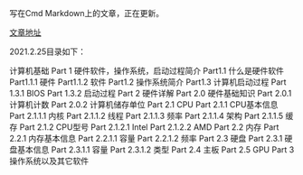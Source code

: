 写在Cmd Markdown上的文章，正在更新。

[文章地址](https://www.zybuluo.com/pnpn111/note/1746859)

2021.2.25目录如下：

计算机基础
Part 1 硬件软件，操作系统，启动过程简介
Part1.1 什么是硬件软件
Part1.1.1 硬件
Part1.1.2 软件
Part1.2 操作系统简介
Part1.3 计算机启动过程
Part 1.3.1 BIOS
Part 1.3.2 启动过程
Part 2 硬件详解
Part 2.0 硬件基础知识
Part 2.0.1 计算机计数
Part 2.0.2 计算机储存单位
Part 2.1 CPU
Part 2.1.1 CPU基本信息
Part 2.1.1.1 内核
Part 2.1.1.2 线程
Part 2.1.1.3 频率
Part 2.1.1.4 架构
Part 2.1.1.5 缓存
Part 2.1.2 CPU型号
Part 2.1.2.1 Intel
Part 2.1.2.2 AMD
Part 2.2 内存
Part 2.2.1 内存基本信息
Part 2.2.1.1 容量
Part 2.2.1.2 频率
Part 2.3 硬盘
Part 2.3.1 硬盘基本信息
Part 2.3.1.1 容量
Part 2.3.1.2 类型
Part 2.4 主板
Part 2.5 GPU
Part 3 操作系统以及其它软件
